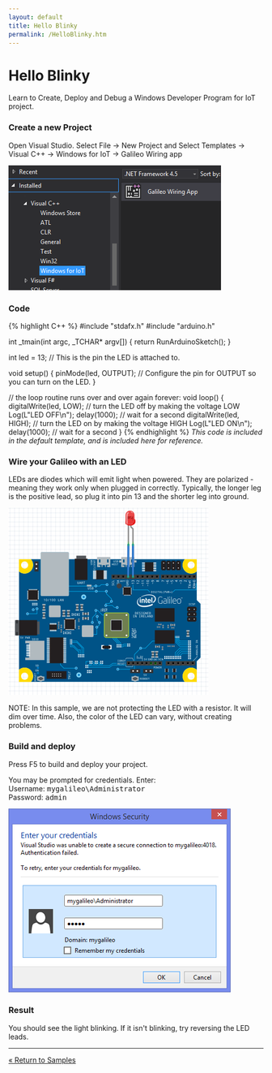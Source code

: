 ```yaml
---
layout: default
title: Hello Blinky
permalink: /HelloBlinky.htm
---
```


<div class="container">
  <h1>Hello Blinky</h1>
  <p>Learn to Create, Deploy and Debug a Windows Developer Program for IoT project.</p>

  <h3>Create a new Project</h3>
  <p>Open Visual Studio. Select File -> New Project and Select Templates -> Visual C++ -> Windows for IoT -> Galileo Wiring app</p>
  <img src="images/Nuget_AppCreate.png"/>

  <h3>Code</h3>
  {% highlight C++ %}
  #include "stdafx.h"
  #include "arduino.h"

  int _tmain(int argc, _TCHAR* argv[])
  {
    return RunArduinoSketch();
  }

  int led = 13;  // This is the pin the LED is attached to.

  void setup()
  {
    pinMode(led, OUTPUT); // Configure the pin for OUTPUT so you can turn on the LED.
  }

  // the loop routine runs over and over again forever:
  void loop()
  {
    digitalWrite(led, LOW);    // turn the LED off by making the voltage LOW
    Log(L"LED OFF\n");
    delay(1000);               // wait for a second
    digitalWrite(led, HIGH);    // turn the LED on by making the voltage HIGH
    Log(L"LED ON\n");
    delay(1000);               // wait for a second
  }
  {% endhighlight %}
  <i>This code is included in the default template, and is included here for reference.</i>

  <h3>Wire your Galileo with an LED</h3>
  <p>LEDs are diodes which will emit light when powered. They are polarized - meaning they work only when plugged in correctly. Typically, the longer leg is the positive lead, so plug it into pin 13 and the shorter leg into ground.</p>
  <img src="images/HelloBlinky.png"/>
  <p>NOTE: In this sample, we are not protecting the LED with a resistor. It will dim over time. Also, the color of the LED can vary, without creating problems.</p>

  <h3>Build and deploy</h3>
  <p>Press F5 to build and deploy your project.</p>
  <p>You may be prompted for credentials. Enter:<br/>
  Username: <kbd>mygalileo\Administrator</kbd><br/>
  Password: <kbd>admin</kbd><br/></p>
  <p><img src="images/VSDeployCred.png" /></p>

  <h3>Result</h3>
  <p>You should see the light blinking. If it isn't blinking, try reversing the LED leads.</p>
  <hr/>

  <a class="btn btn-default" href="SampleApps.htm" role="button">&laquo; Return to Samples</a>
